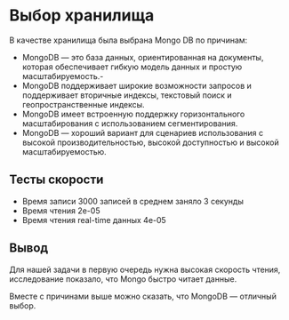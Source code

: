 # Выбор хранилища

В качестве хранилища была выбрана Mongo DB по причинам: 

- MongoDB — это база данных, ориентированная на документы, которая обеспечивает гибкую модель данных и простую масштабируемость.- 
- MongoDB поддерживает широкие возможности запросов и поддерживает вторичные индексы, текстовый поиск и геопространственные индексы.
- MongoDB имеет встроенную поддержку горизонтального масштабирования с использованием сегментирования.
- MongoDB — хороший вариант для сценариев использования с высокой производительностью, высокой доступностью и высокой масштабируемостью.

## Тесты скорости
- Время записи 3000 записей в среднем заняло 3 секунды
- Время чтения 2e-05 
- Время чтения real-time данных 4e-05

## Вывод
Для нашей задачи в первую очередь нужна высокая скорость чтения, исследование показало, что Mongo быстро читает данные.

Вместе с причинами выше можно сказать, что MongoDB — отличный выбор.